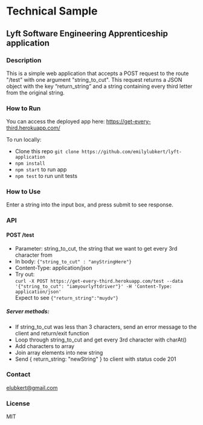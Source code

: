 # Technical Sample
## Lyft Software Engineering Apprenticeship application

### Description
This is a simple web application that accepts a POST request to the route "/test" with one argument "string_to_cut". This request returns a JSON object with the key “return_string” and a string containing every third letter from the original string.

### How to Run
You can access the deployed app here: https://get-every-third.herokuapp.com/

To run locally:
- Clone this repo `git clone https://github.com/emilylubkert/lyft-application`
- `npm install`
- `npm start` to run app
- `npm test` to run unit tests

### How to Use
Enter a string into the input box, and press submit to see response.

### API
#### POST /test  
- Parameter: string_to_cut, the string that we want to get every 3rd character from  
- In body: `{"string_to_cut" : "anyStringHere"}`  
- Content-Type: application/json <br/>
- Try out:    
    `curl -X POST https://get-every-third.herokuapp.com/test --data '{"string_to_cut": "iamyourlyftdriver"}' -H 'Content-Type: application/json' ` <br/>
    Expect to see `{"return_string":"muydv"}` <br/>
##### Server methods: 
- If string_to_cut was less than 3 characters, send an error message to the client and return/exit function
- Loop through string_to_cut and get every 3rd character with charAt()
- Add characters to array
- Join array elements into new string
- Send { return_string: "newString" } to client with status code 201

### Contact
elubkert@gmail.com

### License
MIT
